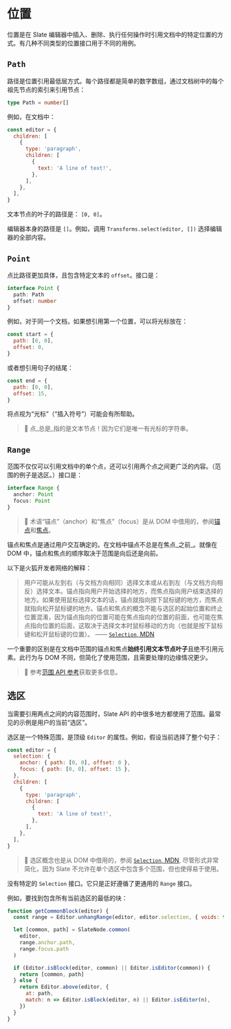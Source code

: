 # 位置

位置是在 Slate 编辑器中插入、删除、执行任何操作时引用文档中的特定位置的方式。有几种不同类型的位置接口用于不同的用例。

## `Path`

路径是位置引用最低层方式。每个路径都是简单的数字数组，通过文档树中的每个祖先节点的索引来引用节点：

```typescript
type Path = number[]
```

例如，在文档中：

```javascript
const editor = {
  children: [
    {
      type: 'paragraph',
      children: [
        {
          text: 'A line of text!',
        },
      ],
    },
  ],
}
```

文本节点的叶子的路径是： `[0, 0]`。

编辑器本身的路径是 `[]`。例如，调用 `Transforms.select(editor, [])` 选择编辑器的全部内容。

## `Point`

点比路径更加具体，且包含特定文本的 `offset`。接口是：

```typescript
interface Point {
  path: Path
  offset: number
}
```

例如，对于同一个文档，如果想引用第一个位置，可以将光标放在：

```javascript
const start = {
  path: [0, 0],
  offset: 0,
}
```

或者想引用句子的结尾：

```javascript
const end = {
  path: [0, 0],
  offset: 15,
}
```

将点视为“光标”（“插入符号”）可能会有所帮助。

> 🤖 点_总是_指的是文本节点！因为它们是唯一有光标的字符串。

## `Range`

范围不仅仅可以引用文档中的单个点，还可以引用两个点之间更广泛的内容。（范围的例子是选区。）接口是：

```typescript
interface Range {
  anchor: Point
  focus: Point
}
```

> 🤖 术语“锚点”（anchor）和“焦点”（focus）是从 DOM 中借用的，参阅[锚点](https://developer.mozilla.org/en-US/docs/Web/API/Selection/anchorNode)和[焦点](https://developer.mozilla.org/en-US/docs/Web/API/Selection/focusNode)。

锚点和焦点是通过用户交互确定的。在文档中锚点不总是在焦点_之前_。就像在 DOM 中，锚点和焦点的顺序取决于范围是向后还是向前。

以下是火狐开发者网络的解释：

> 用户可能从左到右（与文档方向相同）选择文本或从右到左（与文档方向相反）选择文本。锚点指向用户开始选择的地方，而焦点指向用户结束选择的地方。如果使用鼠标选择文本的话，锚点就指向按下鼠标键的地方，而焦点就指向松开鼠标键的地方。锚点和焦点的概念不能与选区的起始位置和终止位置混淆，因为锚点指向的位置可能在焦点指向的位置的前面，也可能在焦点指向位置的后面，这取决于选择文本时鼠标移动的方向（也就是按下鼠标键和松开鼠标键的位置）。 —— [`Selection`, MDN](https://developer.mozilla.org/en-US/docs/Web/API/Selection)

一个重要的区别是在文档中范围的锚点和焦点**始终引用文本节点叶子**且绝不引用元素。此行为与 DOM 不同，但简化了使用范围，且需要处理的边缘情况更少。

> 🤖 参考[范围 API 参考](../api/locations/range.md)获取更多信息。

## 选区

当需要引用两点之间的内容范围时，Slate API 的中很多地方都使用了范围。最常见的示例是用户的当前“选区”。

选区是一个特殊范围，是顶级 `Editor` 的属性。例如，假设当前选择了整个句子：

```javascript
const editor = {
  selection: {
    anchor: { path: [0, 0], offset: 0 },
    focus: { path: [0, 0], offset: 15 },
  },
  children: [
    {
      type: 'paragraph',
      children: [
        {
          text: 'A line of text!',
        },
      ],
    },
  ],
}
```

> 🤖 选区概念也是从 DOM 中借用的，参阅 [`Selection`, MDN](https://developer.mozilla.org/en-US/docs/Web/API/Selection), 尽管形式非常简化，因为 Slate 不允许在单个选区中包含多个范围，但也使得易于使用。

没有特定的 `Selection` 接口。它只是正好遵循了更通用的 `Range` 接口。

例如，要找到包含所有当前选区的最低的块：

```javascript
function getCommonBlock(editor) {
  const range = Editor.unhangRange(editor, editor.selection, { voids: true })

  let [common, path] = SlateNode.common(
    editor,
    range.anchor.path,
    range.focus.path
  )

  if (Editor.isBlock(editor, common) || Editor.isEditor(common)) {
    return [common, path]
  } else {
    return Editor.above(editor, {
      at: path,
      match: n => Editor.isBlock(editor, n) || Editor.isEditor(n),
    })
  }
}
```
